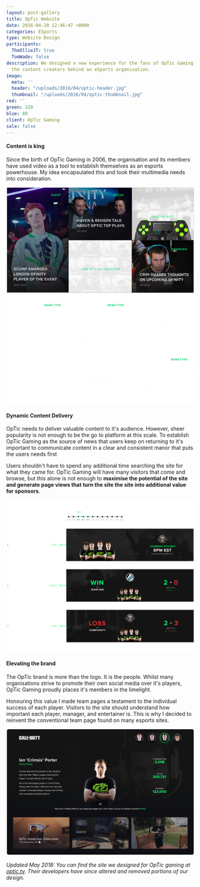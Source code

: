 ```yaml
---
layout: post-gallery
title: OpTic Website
date: 2016-04-20 12:46:47 +0000
categories: ESports
type: Website Design
participants:
  TheOllieJT: true
  TomWade: false
description: We designed a new experience for the fans of OpTic Gaming that empowers
  the content creators behind an eSports organisation.
image:
  meta: ''
  header: "/uploads/2016/04/optic-header.jpg"
  thumbnail: "/uploads/2016/04/optic-thumbnail.jpg"
red: ''
green: 220
blue: 80
client: OpTic Gaming
sale: false
---
```

#### Content is king

Since the birth of OpTic Gaming in 2006, the organisation and its members have used video as a tool to establish themselves as an esports powerhouse. My idea encapsulated this and took their multimedia needs into consideration.

![OpTic Gaming News](/uploads/2016/04/optic-img-1.png "Homepage Feed")

#### Dynamic Content Delivery

OpTic needs to deliver valuable content to it's audience. However, sheer popularity is not enough to be the go to platform at this scale. To establish OpTic Gaming as the source of news that users keep on returning to it's important to communicate content in a clear and consistent manor that puts the users needs first

Users shouldn't have to spend any additional time searching the site for what they came for. OpTic Gaming will have many visitors that come and browse, but this alone is not enough to **maximise the potential of the site and generate page views that turn the site the site into additional value for sponsors**.

![OpTic Gaming Matches](/uploads/2016/04/optic-img-2.png "Match Feed")

#### Elevating the brand

The OpTic brand is more than the logo. It is the people. Whilst many organisations strive to promote their own social media over it's players, OpTic Gaming proudly places it's members in the limelight.

Honouring this value I made team pages a testament to the individual success of each player. Visitors to the site should understand how important each player, manager, and entertainer is. This is why I decided to reinvent the conventional team page found on many esports sites.

![OpTic Gaming Team](/uploads/2016/04/optic-img-3.png "Team Player Profile")

_Updated May 2018: You can find the site we designed for OpTic gaming at_ [_optic.tv_](http://optic.tv/ "OpTic Website")_. Their developers have since altered and removed portions of our design._